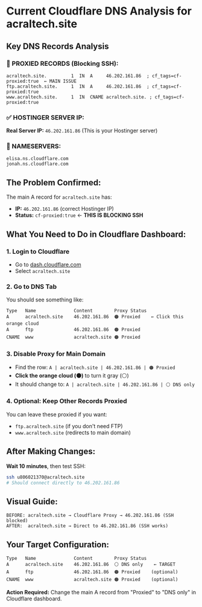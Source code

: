 # Current Cloudflare DNS Analysis for acraltech.site

## Key DNS Records Analysis

### 🔴 PROXIED RECORDS (Blocking SSH):
```
acraltech.site.         1  IN  A     46.202.161.86  ; cf_tags=cf-proxied:true  ← MAIN ISSUE
ftp.acraltech.site.     1  IN  A     46.202.161.86  ; cf_tags=cf-proxied:true
www.acraltech.site.     1  IN  CNAME acraltech.site. ; cf_tags=cf-proxied:true
```

### ✅ HOSTINGER SERVER IP:
**Real Server IP:** `46.202.161.86` (This is your Hostinger server)

### 🔧 NAMESERVERS:
```
elisa.ns.cloudflare.com
jonah.ns.cloudflare.com
```

## The Problem Confirmed:

The main A record for `acraltech.site` has:
- **IP:** `46.202.161.86` (correct Hostinger IP)
- **Status:** `cf-proxied:true` ← **THIS IS BLOCKING SSH**

## What You Need to Do in Cloudflare Dashboard:

### 1. Login to Cloudflare
- Go to [dash.cloudflare.com](https://dash.cloudflare.com)
- Select `acraltech.site`

### 2. Go to DNS Tab
You should see something like:

```
Type   Name              Content        Proxy Status
A      acraltech.site    46.202.161.86  🟠 Proxied    ← Click this orange cloud
A      ftp               46.202.161.86  🟠 Proxied  
CNAME  www               acraltech.site 🟠 Proxied
```

### 3. Disable Proxy for Main Domain
- Find the row: `A | acraltech.site | 46.202.161.86 | 🟠 Proxied`
- **Click the orange cloud (🟠)** to turn it gray (⚪)
- It should change to: `A | acraltech.site | 46.202.161.86 | ⚪ DNS only`

### 4. Optional: Keep Other Records Proxied
You can leave these proxied if you want:
- `ftp.acraltech.site` (if you don't need FTP)
- `www.acraltech.site` (redirects to main domain)

## After Making Changes:

**Wait 10 minutes**, then test SSH:
```bash
ssh u806021370@acraltech.site
# Should connect directly to 46.202.161.86
```

## Visual Guide:
```
BEFORE: acraltech.site → Cloudflare Proxy → 46.202.161.86 (SSH blocked)
AFTER:  acraltech.site → Direct to 46.202.161.86 (SSH works)
```

## Your Target Configuration:
```
Type   Name              Content        Proxy Status
A      acraltech.site    46.202.161.86  ⚪ DNS only    ← TARGET
A      ftp               46.202.161.86  🟠 Proxied    (optional)
CNAME  www               acraltech.site 🟠 Proxied    (optional)
```

**Action Required:** Change the main A record from "Proxied" to "DNS only" in Cloudflare dashboard.
